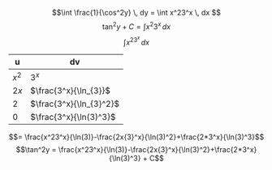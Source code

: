 $$\int \frac{1}{\cos^2y} \, dy = \int x^23^x \, dx $$
$$\tan^2y+C=\int x^2 3^x\, dx $$
$$\int x^23^x \, dx $$

| u     | dv                      |
| ----- | ----------------------- |
| $x^2$ | $3^x$                   |
| $2x$  | $\frac{3^x}{\ln_{3}}$   |
| 2     | $\frac{3^x}{\ln_{3}^2}$ |
| 0     | $\frac{3^x}{\ln(3)^3}$  |
$$= \frac{x^23^x}{\ln(3)}-\frac{2x{3}^x}{\ln(3)^2}+\frac{2*3^x}{\ln(3)^3}$$
$$\tan^2y =  \frac{x^23^x}{\ln(3)}-\frac{2x{3}^x}{\ln(3)^2}+\frac{2*3^x}{\ln(3)^3} + C$$
$$$$